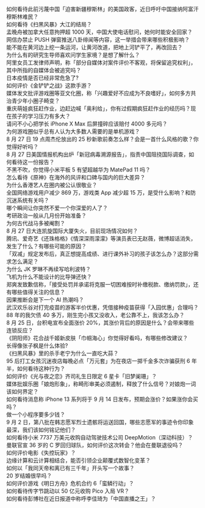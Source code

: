 如何看待此前污蔑中国「迫害新疆穆斯林」的美国政客，近日呼吁中国接纳阿富汗穆斯林难民？  
如何看待《扫黑风暴》大江的结局？  
孟晚舟被加拿大任意拘押超 1000 天，中国大使电话慰问，她何时能安全回家？  
网信办禁止 PUSH 弹窗推送八卦绯闻等内容，这一举措会带来哪些积极影响？  
能不能在黄河边上挖一条运河，让黄河改道，把地上河铲平了，再改回去？  
为什么有的研究生导师喜欢问学生家境？是想了解什么？  
阿里女员工发律师声明，称「部分自媒体对案件评价不客观，将保留追究权利」，其中所指的自媒体会被追究吗？  
日本疫情是否已经非常危急了?  
如何评价《金铲铲之战》这款手游？  
媒体发文批评游戏圈等亚文化圈，称「兴趣爱好不应成为不良嗜好」，如何多方共治青少年小圈子畸变？  
重庆萌娃疯狂赶作业，边赶边喊「奥利给」，你有过假期疯狂赶作业的经历吗？现在孩子的学习压力有多大？  
请问不小心把学长 iPhone X Max 后屏撞碎应该赔付 4000 多元吗？  
为何游戏圈似乎总有人认为大多数人需要的是单机游戏？  
8 月 27 日 19 点周杰伦放出的 25 秒新歌前奏怎么样？会是一首什么风格的歌？你觉得好听吗？  
8 月 27 日美国情报机构出炉「新冠病毒溯源报告」，指责中国阻挠国际调查，如何看待这一份报告？  
不黑不吹，你觉得小米平板 5 有望超越华为 MatePad 11 吗？  
怎么看待《原神》在海外的风评和口碑与国内的巨大差异？  
为什么香港艺人在圈内被公认很敬业？  
全国网络游戏用户减少 869 万，游戏类 App 减少超 15 万，是受什么影响？和防沉迷系统有关吗？  
哪个瞬间让你突然不爱一个你深爱的人了？  
考研政治一般从几月份开始准备？  
为何古代战马多被阉割？  
8 月 27 日大连凯旋国际大厦失火，目前现场情况如何？  
腾讯、爱奇艺《还珠格格》《情深深雨濛濛》等演员表已无赵薇，微博超话消失，发生了什么？有哪些可能的原因？  
「双减」规定发布后，真正想提高成绩、进行课外补习的孩子该怎么办？这部分需求怎么满足？  
为什么 JK 罗琳不再续写哈利波特？  
飞机为什么不能设计的比导弹还快？  
郑爽发致歉信称，「接受处罚并承诺将克服一切困难按时补缴税款、缴纳罚款」，还有哪些值得关注的信息？  
因果推断会是下一个 AI 热潮吗？  
武汉欢乐谷对打完疫苗的游客半价优惠，凭借接种疫苗获得「入园优惠」合理吗？  
88 年的我欠债 40 多万，刚生完小孩又没收入，老公靠不上，我该怎么办？  
8 月 25 日，台积电宣布全面涨价 20%，其涨价背后的原因是什么？会带来哪些连锁反应？  
《阴阳师》花合战千姬新皮肤「巾帼海心」你觉得好看吗，有哪些修改建议？  
长得像张子枫是什么体验?  
《扫黑风暴》里的杀手老宁为什么一直吃大蒜？  
95 后打工女孩沉迷夜店每晚必点「万元套」为在夜店一掷千金多次诈骗获刑 6 年半，如何看待这种行为？  
如何评价《光与夜之恋》齐司礼生日限定 6 星卡「旧梦阑珊」？  
媒体批娱乐圈「娘炮形象」，称畸形审美必须遏制，释放了什么信号？对娘炮一词该如何界定？  
如何看待消息称 iPhone 13 系列将于 9 月 14 日发布，预期会涨价？如果涨你会买吗？  
做一个小程序要多少钱？  
9 月 2 日，第八批在韩志愿军烈士遗骸将运送回国，哪些志愿军的事迹令你印象最深，我们该如何铭记他们？  
如何看待小米 7737 万美元收购自动驾驶技术公司  DeepMotion（深动科技）？  
曼联官宣 36 岁的 C 罗回归球队，如何评价这次转会？他会在曼联退役吗？  
如何评价电影《失控玩家》？  
边缘计算和云计算相结合，能否引领企业颠覆式数智化变革？  
如何以「我同天帝和离已有三千年」开头写一个故事？  
20 岁结婚很早吗？  
如何评价游戏《明日方舟》危机合约 6「蛮鳞行动」？  
如何看待传字节跳动以 50 亿元收购 Pico 入局 VR？  
如何看待彭博社在近日报道中称呼李佳琦为「中国直播之王」？  
